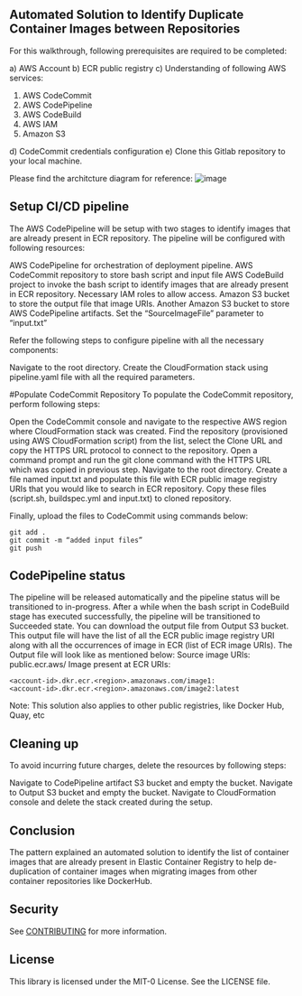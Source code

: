 ## Automated Solution to Identify Duplicate Container Images between Repositories

For this walkthrough, following prerequisites are required to be completed:

a) AWS Account
b) ECR public registry
c) Understanding of following AWS services:
  1) AWS CodeCommit
  2) AWS CodePipeline
  3) AWS CodeBuild
  4) AWS IAM
  5) Amazon S3

d) CodeCommit credentials configuration
e) Clone this Gitlab repository to your local machine.

Please find the architcture diagram for reference:
![image](https://github.com/aws-samples/automated-solution-to-identify-duplicate-container-images-between-repositories/assets/113442298/581e890b-d13d-4bec-891b-c3172f075772)


## Setup CI/CD pipeline
The AWS CodePipeline will be setup with two stages to identify images that are already present in ECR repository. The pipeline will be configured with following resources:

AWS CodePipeline for orchestration of deployment pipeline.
AWS CodeCommit repository to store bash script and input file
AWS CodeBuild project to invoke the bash script to identify images that are already present in ECR repository.
Necessary IAM roles to allow access.
Amazon S3 bucket to store the output file that image URIs.
Another Amazon S3 bucket to store AWS CodePipeline artifacts.
Set the “SourceImageFile” parameter to “input.txt”

Refer the following steps to configure pipeline with all the necessary components:

Navigate to the root directory.
Create the CloudFormation stack using pipeline.yaml file with all the required parameters.

#Populate CodeCommit Repository
To populate the CodeCommit repository, perform following steps:

Open the CodeCommit console and navigate to the respective AWS region where CloudFormation stack was created.
Find the repository (provisioned using AWS CloudFormation script) from the list, select the Clone URL and copy the HTTPS URL protocol to connect to the repository.
Open a command prompt and run the git clone command with the HTTPS URL which was copied in previous step.
Navigate to the root directory. Create a file named input.txt and populate this file with ECR public image registry URIs that you would like to search in ECR repository.
Copy these files (script.sh, buildspec.yml and input.txt) to cloned repository.

Finally, upload the files to CodeCommit using commands below:

    git add .
    git commit -m “added input files”
    git push


## CodePipeline status
The pipeline will be released automatically and the pipeline status will be transitioned to in-progress. After a while when the bash script in CodeBuild stage has executed successfully, the pipeline will be transitioned to Succeeded state. You can download the output file from Output S3 bucket. This output file will have the list of all the ECR public image registry URI along with all the occurrences of image in ECR (list of ECR image URIs). The Output file will look like as mentioned below:
Source image URIs:
public.ecr.aws/<image-name>
Image present at ECR URIs:

    <account-id>.dkr.ecr.<region>.amazonaws.com/image1:   
    <account-id>.dkr.ecr.<region>.amazonaws.com/image2:latest


Note: This solution also applies to other public registries, like Docker Hub, Quay, etc

## Cleaning up
To avoid incurring future charges, delete the resources by following steps:

Navigate to CodePipeline artifact S3 bucket and empty the bucket.
Navigate to Output S3 bucket and empty the bucket.
Navigate to CloudFormation console and delete the stack created during the setup.

## Conclusion
The pattern explained an automated solution to identify the list of container images that are already present in Elastic Container Registry to help de-duplication of container images when migrating images from other container repositories like DockerHub.

## Security

See [CONTRIBUTING](CONTRIBUTING.md#security-issue-notifications) for more information.

## License

This library is licensed under the MIT-0 License. See the LICENSE file.

